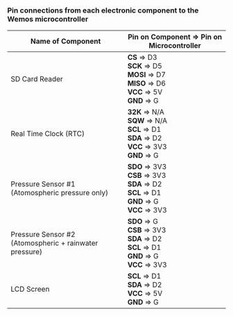 ### Pin connections from each electronic component to the Wemos microcontroller

| Name of Component | Pin on Component => Pin on Microcontroller |
| --- | --- |
| SD Card Reader | <b>CS</b> => D3 <br> <b>SCK</b> => D5 <br> <b>MOSI</b> => D7 <br> <b>MISO</b> => D6 <br> <b>VCC</b> => 5V <br> <b>GND</b> => G|
| Real Time Clock (RTC) | <b>32K</b> => N/A <br> <b>SQW</b> => N/A <br> <b>SCL</b> => D1 <br> <b>SDA</b> => D2 <br> <b>VCC</b> => 3V3 <br> <b>GND</b> => G |
| Pressure Sensor #1 (Atomospheric pressure only)| <b>SDO</b> => 3V3 <br> <b>CSB</b> => 3V3 <br> <b>SDA</b> => D2 <br> <b>SCL</b> => D1 <br> <b>GND</b> => G <br> <b>VCC</b> => 3V3 |
| Pressure Sensor #2 (Atomospheric + rainwater pressure) | <b>SDO</b> => G <br> <b>CSB</b> => 3V3 <br> <b>SDA</b> => D2 <br> <b>SCL</b> => D1 <br> <b>GND</b> => G <br> <b>VCC</b> => 3V3 |
| LCD Screen | <b>SCL</b> => D1 <br> <b>SDA</b> => D2 <br> <b>VCC</b> => 5V <br> <b>GND</b> => G |
